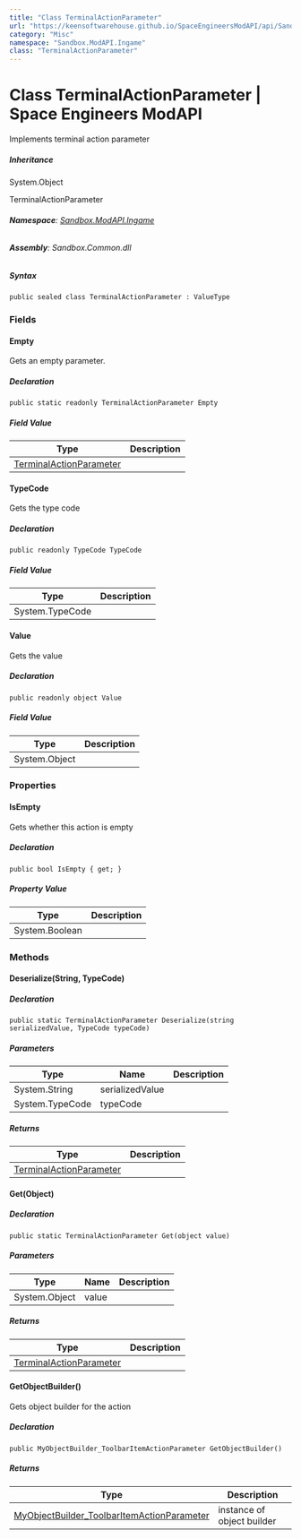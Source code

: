 ```yaml
---
title: "Class TerminalActionParameter"
url: "https://keensoftwarehouse.github.io/SpaceEngineersModAPI/api/Sandbox.ModAPI.Ingame.TerminalActionParameter.html"
category: "Misc"
namespace: "Sandbox.ModAPI.Ingame"
class: "TerminalActionParameter"
---
```


# Class TerminalActionParameter | Space Engineers ModAPI

Implements terminal action parameter

##### Inheritance

System.Object

TerminalActionParameter

###### **Namespace**: [Sandbox.ModAPI.Ingame](https://keensoftwarehouse.github.io/SpaceEngineersModAPI/api/Sandbox.ModAPI.Ingame.html)

###### **Assembly**: Sandbox.Common.dll

##### Syntax

```
public sealed class TerminalActionParameter : ValueType
```

### Fields

#### Empty

Gets an empty parameter.

##### Declaration

```
public static readonly TerminalActionParameter Empty
```

##### Field Value

| Type | Description |
| --- | --- |
| [TerminalActionParameter](https://keensoftwarehouse.github.io/SpaceEngineersModAPI/api/Sandbox.ModAPI.Ingame.TerminalActionParameter.html) |     |

#### TypeCode

Gets the type code

##### Declaration

```
public readonly TypeCode TypeCode
```

##### Field Value

| Type | Description |
| --- | --- |
| System.TypeCode |     |

#### Value

Gets the value

##### Declaration

```
public readonly object Value
```

##### Field Value

| Type | Description |
| --- | --- |
| System.Object |     |

### Properties

#### IsEmpty

Gets whether this action is empty

##### Declaration

```
public bool IsEmpty { get; }
```

##### Property Value

| Type | Description |
| --- | --- |
| System.Boolean |     |

### Methods

#### Deserialize(String, TypeCode)

##### Declaration

```
public static TerminalActionParameter Deserialize(string serializedValue, TypeCode typeCode)
```

##### Parameters

| Type | Name | Description |
| --- | --- | --- |
| System.String | serializedValue |     |
| System.TypeCode | typeCode |     |

##### Returns

| Type | Description |
| --- | --- |
| [TerminalActionParameter](https://keensoftwarehouse.github.io/SpaceEngineersModAPI/api/Sandbox.ModAPI.Ingame.TerminalActionParameter.html) |     |

#### Get(Object)

##### Declaration

```
public static TerminalActionParameter Get(object value)
```

##### Parameters

| Type | Name | Description |
| --- | --- | --- |
| System.Object | value |     |

##### Returns

| Type | Description |
| --- | --- |
| [TerminalActionParameter](https://keensoftwarehouse.github.io/SpaceEngineersModAPI/api/Sandbox.ModAPI.Ingame.TerminalActionParameter.html) |     |

#### GetObjectBuilder()

Gets object builder for the action

##### Declaration

```
public MyObjectBuilder_ToolbarItemActionParameter GetObjectBuilder()
```

##### Returns

| Type | Description |
| --- | --- |
| [MyObjectBuilder\_ToolbarItemActionParameter](https://keensoftwarehouse.github.io/SpaceEngineersModAPI/api/VRage.Game.MyObjectBuilder_ToolbarItemActionParameter.html) | instance of object builder |